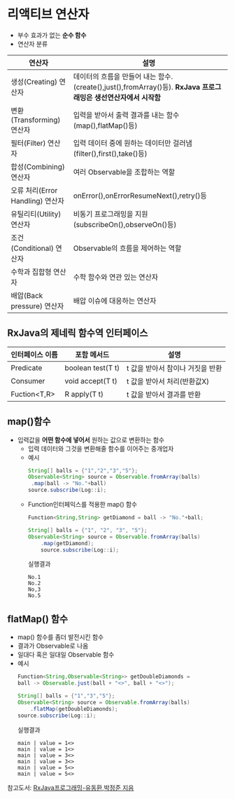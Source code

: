 # 리액티브 연산자
* 부수 효과가 없는 __순수 함수__
* 연산자 분류

|연산자|설명|
|---------|-------|
|생성(Creating) 연산자|데이터의 흐름을 만들어 내는 함수. (create(),just(),fromArray()등). **RxJava 프로그래밍은 생선연산자에서 시작함**|
|변환(Transforming) 연산자|입력을 받아서 출력 결과를 내는 함수(map(),flatMap()등)|
|필터(Filter) 연산자|입력 데이터 중에 원하는 데이터만 걸러냄(filter(),first(),take()등)|
|합성(Combining) 연산자|여러 Observable을 조합하는 역할|
|오류 처리(Error Handling) 연산자|onError(),onErrorResumeNext(),retry()등|
|유틸리티(Utility) 연산자| 비동기 프로그래밍을 지원(subscribeOn(),observeOn()등)|
|조건(Conditional) 연산자|Observable의 흐름을 제어하는 역할
|수학과 집합형 연산자|수학 함수와 연관 있는 연산자|
|배압(Back pressure) 연산자|배압 이슈에 대응하는 연산자|

## RxJava의 제네릭 함수역 인터페이스

|인터페이스 이름|포함 메서드|설명|
|-----|-----|-----|
|Predicate<T>|boolean test(T t)|t 값을 받아서 참이나 거짓을 반환|
|Consumer<T>|void accept(T t)|t 값을 받아서 처리(반환값X)|
|Fuction<T,R>|R apply(T t)|t 값을 받아서 결과를 반환|

## map()함수
* 입력값을 **어떤 함수에 넣어서** 원하는 값으로 변환하는 함수
    * 입력 데이터와 그것을 변환해줄 함수를 이어주는 중개업자
    * 예시
        ```java
        String[] balls = {"1","2","3","5"};
        Observable<String> source = Observable.fromArray(balls)
         .map(ball -> "No."+ball)
        source.subscribe(Log::i);
        ```
    * Function인터페익스를 적용한 map() 함수
        ```java
        Function<String,String> getDiamond = ball -> "No."+ball;

        String[] balls = {"1", "2", "3", "5"};
        Observable<String> source = Observable.fromArray(balls)
            .map(getDiamond);
            source.subscribe(Log::i);
        ```
        실행결과
        ```
        No.1
        No.2
        No,3
        No.5
        ```

## flatMap() 함수
* map() 함수를 좀더 발전시킨 함수
* 결과가 Observable로 나옴
* 일대다 혹은 일대일 Observable 함수
* 예시
    ```java
    Function<String,Observable<String>> getDoubleDiamonds = 
    ball -> Observable.just(ball + "<>", ball + "<>");
    
    String[] balls = {"1","3","5"};
    Observable<String> source = Observable.fromArray(balls)
        .flatMap(getDoubleDiamonds);
    source.subscribe(Log::i);
    ```
    실행결과
    ```
    main | value = 1<>
    main | value = 1<>
    main | value = 3<>
    main | value = 3<>
    main | value = 5<>
    main | value = 5<>
    ```



참고도서: [RxJava프로그래밍-유동환,박정준 지음](https://book.naver.com/bookdb/book_detail.nhn?bid=12495967)    